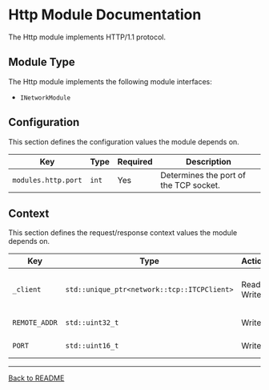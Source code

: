 # Http Module Documentation

The Http module implements HTTP/1.1 protocol.

## Module Type

The Http module implements the following module interfaces:
- `INetworkModule`

## Configuration

This section defines the configuration values the module depends on.

| Key                | Type | Required | Description                            |
|--------------------|------|----------|----------------------------------------|
 | `modules.http.port` |`int`| Yes      | Determines the port of the TCP socket. |
## Context

This section defines the request/response context values the module depends on.

| Key | Type                                        | Actions      | Description                                    |
|-----|---------------------------------------------|--------------|------------------------------------------------|
 |`_client`| `std::unique_ptr<network::tcp::ITCPClient>` | Read + Write | A pointer to the client which sent the request | 
 | `REMOTE_ADDR` | `std::uint32_t`                             | Write        | The client's ip address                        |
 | `PORT` | `std::uint16_t`                             | Write | The client's port| 

---
[Back to README](../../README.md)
